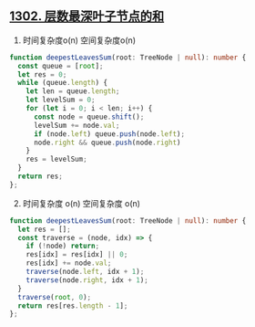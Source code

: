 ## [1302. 层数最深叶子节点的和](https://leetcode.cn/problems/deepest-leaves-sum/description/)

1. 时间复杂度o(n) 空间复杂度o(n)
```ts
function deepestLeavesSum(root: TreeNode | null): number {
  const queue = [root];
  let res = 0;
  while (queue.length) {
    let len = queue.length;
    let levelSum = 0;
    for (let i = 0; i < len; i++) {
      const node = queue.shift();
      levelSum += node.val;
      if (node.left) queue.push(node.left);
      node.right && queue.push(node.right)
    }
    res = levelSum;
  }
  return res;
};
```
2. 时间复杂度 o(n) 空间复杂度 o(n)
```ts
function deepestLeavesSum(root: TreeNode | null): number {
  let res = [];
  const traverse = (node, idx) => {
    if (!node) return;
    res[idx] = res[idx] || 0;
    res[idx] += node.val;
    traverse(node.left, idx + 1);
    traverse(node.right, idx + 1);
  }
  traverse(root, 0);
  return res[res.length - 1];
};
```